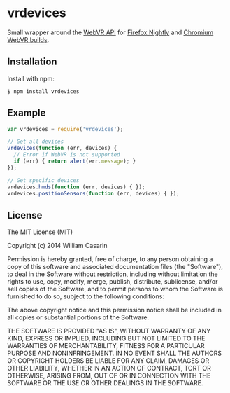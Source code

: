 
# vrdevices

  Small wrapper around the [WebVR API](https://mozvr.github.io/webvr-spec/) for [Firefox Nightly](http://mozvr.com/#start) and [Chromium WebVR builds](https://webvr.info/get-chrome/).

## Installation

  Install with npm:

    $ npm install vrdevices

## Example

```js
var vrdevices = require('vrdevices');

// Get all devices
vrdevices(function (err, devices) {
  // Error if WebVR is not supported
  if (err) { return alert(err.message); }
});

// Get specific devices
vrdevices.hmds(function (err, devices) { });
vrdevices.positionSensors(function (err, devices) { });
```

## License

  The MIT License (MIT)

  Copyright (c) 2014 William Casarin

  Permission is hereby granted, free of charge, to any person obtaining a copy
  of this software and associated documentation files (the "Software"), to deal
  in the Software without restriction, including without limitation the rights
  to use, copy, modify, merge, publish, distribute, sublicense, and/or sell
  copies of the Software, and to permit persons to whom the Software is
  furnished to do so, subject to the following conditions:

  The above copyright notice and this permission notice shall be included in
  all copies or substantial portions of the Software.

  THE SOFTWARE IS PROVIDED "AS IS", WITHOUT WARRANTY OF ANY KIND, EXPRESS OR
  IMPLIED, INCLUDING BUT NOT LIMITED TO THE WARRANTIES OF MERCHANTABILITY,
  FITNESS FOR A PARTICULAR PURPOSE AND NONINFRINGEMENT. IN NO EVENT SHALL THE
  AUTHORS OR COPYRIGHT HOLDERS BE LIABLE FOR ANY CLAIM, DAMAGES OR OTHER
  LIABILITY, WHETHER IN AN ACTION OF CONTRACT, TORT OR OTHERWISE, ARISING FROM,
  OUT OF OR IN CONNECTION WITH THE SOFTWARE OR THE USE OR OTHER DEALINGS IN
  THE SOFTWARE.
